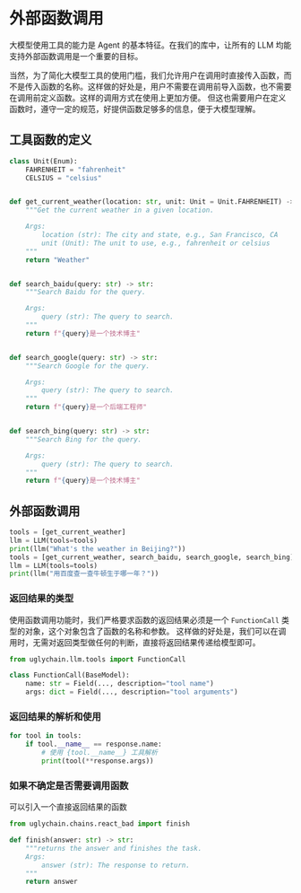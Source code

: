 # 外部函数调用

大模型使用工具的能力是 Agent 的基本特征。在我们的库中，让所有的 LLM 均能支持外部函数调用是一个重要的目标。

当然，为了简化大模型工具的使用门槛，我们允许用户在调用时直接传入函数，而不是传入函数的名称。这样做的好处是，用户不需要在调用前导入函数，也不需要在调用前定义函数。这样的调用方式在使用上更加方便。
但这也需要用户在定义函数时，遵守一定的规范，好提供函数足够多的信息，便于大模型理解。

## 工具函数的定义

```python
class Unit(Enum):
    FAHRENHEIT = "fahrenheit"
    CELSIUS = "celsius"


def get_current_weather(location: str, unit: Unit = Unit.FAHRENHEIT) -> str:
    """Get the current weather in a given location.

    Args:
        location (str): The city and state, e.g., San Francisco, CA
        unit (Unit): The unit to use, e.g., fahrenheit or celsius
    """
    return "Weather"


def search_baidu(query: str) -> str:
    """Search Baidu for the query.

    Args:
        query (str): The query to search.
    """
    return f"{query}是一个技术博主"


def search_google(query: str) -> str:
    """Search Google for the query.

    Args:
        query (str): The query to search.
    """
    return f"{query}是一个后端工程师"


def search_bing(query: str) -> str:
    """Search Bing for the query.

    Args:
        query (str): The query to search.
    """
    return f"{query}是一个技术博主"
```

## 外部函数调用

```python
tools = [get_current_weather]
llm = LLM(tools=tools)
print(llm("What's the weather in Beijing?"))
tools = [get_current_weather, search_baidu, search_google, search_bing]
llm = LLM(tools=tools)
print(llm("用百度查一查牛顿生于哪一年？"))
```

### 返回结果的类型

使用函数调用功能时，我们严格要求函数的返回结果必须是一个 `FunctionCall` 类型的对象，这个对象包含了函数的名称和参数。
这样做的好处是，我们可以在调用时，无需对返回类型做任何的判断，直接将返回结果传递给模型即可。

```python
from uglychain.llm.tools import FunctionCall

class FunctionCall(BaseModel):
    name: str = Field(..., description="tool name")
    args: dict = Field(..., description="tool arguments")
```

### 返回结果的解析和使用

```python
for tool in tools:
    if tool.__name__ == response.name:
        # 使用 {tool.__name__} 工具解析
        print(tool(**response.args))
```

### 如果不确定是否需要调用函数

可以引入一个直接返回结果的函数

```python
from uglychain.chains.react_bad import finish

def finish(answer: str) -> str:
    """returns the answer and finishes the task.
    Args:
        answer (str): The response to return.
    """
    return answer
```
